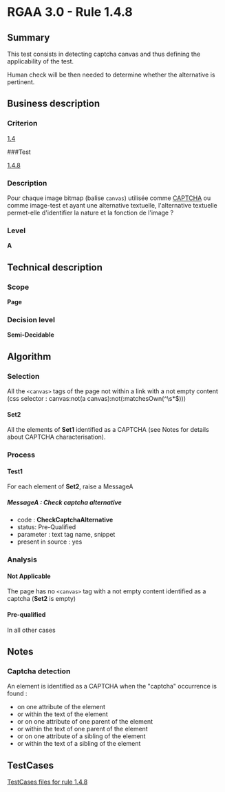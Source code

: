# RGAA 3.0 -  Rule 1.4.8

## Summary

This test consists in detecting captcha canvas and thus defining the applicability of the test.

Human check will be then needed to determine whether the alternative is pertinent.

## Business description

### Criterion

[1.4](http://disic.github.io/rgaa_referentiel_en/RGAA3.0_Criteria_English_version_v1.html#crit-1-4)

###Test

[1.4.8](http://disic.github.io/rgaa_referentiel_en/RGAA3.0_Criteria_English_version_v1.html#test-1-4-8)

### Description

Pour chaque image bitmap (balise `canvas`) utilis&eacute;e comme <a href="http://references.modernisation.gouv.fr/referentiel-technique-0#mcaptcha">CAPTCHA</a> ou comme image-test et ayant une alternative textuelle, l'alternative textuelle permet-elle d'identifier la nature et la fonction de l'image ?

### Level

**A**

## Technical description

### Scope

**Page**

### Decision level

**Semi-Decidable**

## Algorithm

### Selection

All the `<canvas>` tags of the page not within a link with a not empty content (css selector : canvas:not(a canvas):not(:matchesOwn(^\\s*$)))

#### Set2

All the elements of **Set1** identified as a CAPTCHA (see Notes for details about CAPTCHA characterisation).

### Process

#### Test1

For each element of **Set2**, raise a MessageA

##### MessageA : Check captcha alternative

-    code : **CheckCaptchaAlternative** 
-    status: Pre-Qualified
-    parameter : text tag name, snippet
-    present in source : yes

### Analysis

#### Not Applicable

The page has no `<canvas>` tag with a not empty content identified as a captcha (**Set2** is empty)

#### Pre-qualified

In all other cases

## Notes

### Captcha detection

An element is identified as a CAPTCHA when the "captcha" occurrence is found :

- on one attribute of the element
- or within the text of the element
- or on one attribute of one parent of the element
- or within the text of one parent of the element
- or on one attribute of a sibling of the element
- or within the text of a sibling of the element



##  TestCases 

[TestCases files for rule 1.4.8](https://github.com/Asqatasun/Asqatasun/tree/master/rules/rules-rgaa3.0/src/test/resources/testcases/rgaa30/Rgaa30Rule010408/) 



